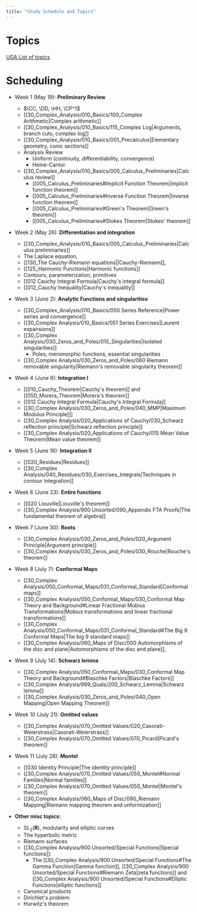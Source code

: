 ```yaml
---
title: "Study Schedule and Topics"
---
```


# Topics

[UGA List of topics](attachments/Complex_Analysis_Prelim_Review.pdf)

# Scheduling

- Week 1 (May 19):  **Preliminary Review**
	- $\CC, \DD, \HH, \CP^1$
	- [[30_Complex_Analysis/010_Basics/100_Complex Arithmetic|Complex arithmetic]]
	- [[30_Complex_Analysis/010_Basics/115_Complex Log|Arguments, branch cuts, complex log]]
	- [[30_Complex_Analysis/010_Basics/001_Precalculus|Elementary geometry, conic sections]]
	- Analysis Review 
		- Uniform (continuity,  differentiability, convergence)
		- Heine-Cantor
	- [[30_Complex_Analysis/010_Basics/005_Calculus_Preliminaries|Calculus review]]
		- [[005_Calculus_Preliminaries#Implicit Function Theorem|Implicit function theorem]]
		- [[005_Calculus_Preliminaries#Inverse Function Theorem|Inverse function theorem]]
		- [[005_Calculus_Preliminaries#Green's Theorem|Green's theorem]]
		- [[005_Calculus_Preliminaries#Stokes Theorem|Stokes' theorem]]

- Week 2 (May 26): **Differentiation and integration**
    - [[30_Complex_Analysis/010_Basics/005_Calculus_Preliminaries|Calculus preliminaries]]
    - The Laplace equation, 
    - [[130_The Cauchy-Riemann equations||Cauchy-Riemann]], 
    - [[125_Harmonic Functions|Harmonic functions]]
    - Contours, parameterization, primitives
    - [[012 Cauchy Integral Formula|Cauchy's integral formula]]
    - [[012_Cauchy Inequality|Cauchy's inequality]]

- Week 3 (June 2): **Analytic Functions and singularities**
	- [[30_Complex_Analysis/010_Basics/050 Series Reference|Power series and convergence]]
	- [[30_Complex Analysis/010_Basics/051 Series Exercises|Laurent expansions]]
	- [[30_Complex Analysis/030_Zeros_and_Poles/015_Singularities|Isolated singularities]]
		- Poles, meromorphic functions, essential singularities
	- [[30_Complex Analysis/030_Zeros_and_Poles/060 Riemann removable singularity|Riemann's removable singularity theorem]]

- Week 4 (June 9): **Integration I**
	- [[010_Cauchy_Theorem|Cauchy's theorem]] and [[050_Morera_Theorem|Morera's theorem]]
	- [[012 Cauchy Integral Formula|Cauchy's Integral Formula]]
	- [[30_Complex Analysis/030_Zeros_and_Poles/040_MMP|Maximum Modulus Principle]]]
	- [[30_Complex Analysis/020_Applications of Cauchy/030_Schwarz reflection principle|Schwarz reflection principle]]
	- [[30_Complex Analysis/020_Applications of Cauchy/015 Mean Value Theorem|Mean value theorem]]

- Week 5 (June 16): **Integration II**
    - [[020_Residues|Residues]]
    - [[30_Complex Analysis/040_Residues/030_Exercises_Integrals|Techniques in contour integration]]

- Week 6 (June 23): **Entire functions**
	- [[020 Liouville|Liouville's theorem]]
	- [[30_Complex Analysis/900 Unsorted/090_Appendix FTA Proofs|The fundamental theorem of algebra]]

- Week 7 (June 30): **Roots**
	- [[30_Complex Analysis/030_Zeros_and_Poles/020_Argument Principle|Argument principle]]
	- [[30_Complex Analysis/030_Zeros_and_Poles/030_Rouche|Rouche's theorem]]

- Week 8 (July 7): **Conformal Maps**
	- [[30_Complex Analysis/050_Conformal_Maps/031_Conformal_Standard|Conformal maps]]
	- [[30_Complex Analysis/050_Conformal_Maps/030_Conformal Map Theory and Background#Linear Fractional Mobius Transformations|Mobius transformations and linear fractional transformations]]
	- [[30_Complex Analysis/050_Conformal_Maps/031_Conformal_Standard#The Big 9 Conformal Maps|The big 9 standard maps]]
	- [[30_Complex Analysis/060_Maps of Disc/000 Automorphisms of the disc and plane|Automorphisms of the disc and plane]], 

- Week 9 (July 14): **Schwarz lemma**
	- [[30_Complex Analysis/050_Conformal_Maps/030_Conformal Map Theory and Background#Blaschke Factors|Blaschke Factors]]
	- [[30_Complex Analysis/999_Quals/200_Schwarz_Lemma|Schwarz lemma]] 
	- [[30_Complex Analysis/030_Zeros_and_Poles/040_Open Mapping|Open Mapping Theorem]]

- Week 10  (July 21): **Omitted values**
	- [[30_Complex Analysis/070_Omitted Values/020_Casorati-Weierstrass|Casorati-Weierstrass]]
	- [[30_Complex Analysis/070_Omitted Values/070_Picard|Picard's theorem]]

- Week 11 (July 28): **Montel**
	- [[030 Identity Principle|The identity principle]]
	- [[30_Complex Analysis/070_Omitted Values/050_Montel#Normal Families|Normal families]]
	- [[30_Complex Analysis/070_Omitted Values/050_Montel|Montel's theorem]]
	- [[30_Complex Analysis/060_Maps of Disc/090_Riemann Mapping|Riemann mapping theorem and unformization]]

- **Other misc topics:**
	- $\mathrm{SL}_2(\mathbf{R})$, modularity and elliptic curves
	- The hyperbolic metric
	- Riemann surfaces
	- [[30_Complex Analysis/900 Unsorted/Special Functions|Special functions]]: 
		- The [[30_Complex Analysis/900 Unsorted/Special Functions#The Gamma Function|Gamma function]], [[30_Complex Analysis/900 Unsorted/Special Functions#Riemann Zeta|zeta functions]] and [[30_Complex Analysis/900 Unsorted/Special Functions#Elliptic Functions|elliptic functions]]
	- Canonical products
	- Dirichlet's problem
	- Hurwitz's theorem